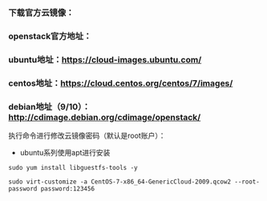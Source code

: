 ### 下载官方云镜像：

### openstack官方地址：

### ubuntu地址：https://cloud-images.ubuntu.com/

### centos地址：https://cloud.centos.org/centos/7/images/

### debian地址（9/10）：http://cdimage.debian.org/cdimage/openstack/

执行命令进行修改云镜像密码（默认是root账户）：
- ubuntu系列使用apt进行安装
```
sudo yum install libguestfs-tools -y

sudo virt-customize -a CentOS-7-x86_64-GenericCloud-2009.qcow2 --root-password password:123456
```